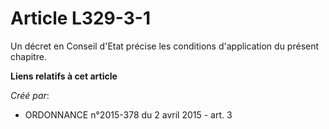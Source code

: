 # Article L329-3-1

Un décret en Conseil d'Etat précise les conditions d'application du présent chapitre.

**Liens relatifs à cet article**

_Créé par_:

  - ORDONNANCE n°2015-378 du 2 avril 2015 - art. 3
